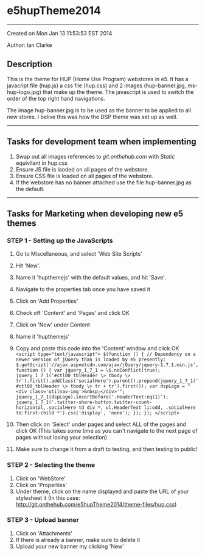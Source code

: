 # e5hupTheme2014
-----
Created on Mon Jan 13 11:53:53 EST 2014

Author: Ian Clarke
 
## Description
This is the theme for HUP (Home Use Program) webstores in e5. It has a javacript file (hup.js) a css file (hup.css) and 2 images (hup-banner.jpg, ms-hup-logo.jpg) that make up the theme. The javascript is used to switch the order of the top right hand navigations.

The image hup-banner.jpg is to be used as the banner to be applied to all new stores. I belive this was how the DSP theme was set up as well.


-----

## Tasks for development team when implementing

1. Swap out all images references to *git.onthehub.com* with *Static* equivilant in hup.css
2. Ensure JS file is laoded on all pages of the webstore.
3. Ensure CSS file is loaded on all pages of the webstore.
4. If the webstore has no banner attached use the file hup-banner.jpg as the default.

----- 

## Tasks for Marketing when developing new e5 themes

### STEP 1 - Setting up the JavaScripts
1. Go to Miscellaneous, and select 'Web Site Scripts'
2. Hit 'New'.
3. Name it 'hupthemejs' with the default values, and hit 'Save'.
4. Navigate to the properties tab once you have saved it 
5. Click on 'Add Properties' 
6. Check off 'Content' and 'Pages' and click OK
7. Click on 'New' under Content
8. Name it 'hupthemejs' 
9. Copy and paste this code into the 'Content' window and
click OK
`<script type="text/javascript"> $(function () { // Dependency on a newer version
of jQuery than is loaded by e5 presently:
$.getScript('//ajax.aspnetcdn.com/ajax/jQuery/jquery-1.7.1.min.js', function ()
{ var jquery_1_7_1 = \$.noConflict(true); jquery_1_7_1('#ctl00_tblHeader \>
tbody \>
tr').first().addClass('socialHere').parent().prepend(jquery_1_7_1('#ctl00_tblHeader
\> tbody \> tr + tr').first()); var dspLogo = "<div
class='utilnav-img'>&nbsp;</div>'";
jquery_1_7_1(dspLogo).insertBefore('.HeaderText:eq(1)');
jquery_1_7_1('.twitter-share-button.twitter-count-horizontal,.socialHere td div
*, ul.HeaderText li:odd, .socialHere td:first-child *').css('display', 'none');
}); }); </script>`


10. Then click on 'Select' under pages and select ALL of the pages and click OK
    (This takes some time as you can't navigate to the next page of pages
    without losing your selection)
11. Make sure to change it from a draft to
    testing, and then testing to public!

### STEP 2 - Selecting the theme 
1. Click on 'WebStore'
2. Click on 'Properties'
3. Under theme, click on the name displayed
and paste the URL of your stylesheet it  	(In this case:
http://git.onthehub.com/e5hupTheme2014/theme-files/hup.css)



### STEP 3 - Upload banner ###
1. Click on 'Attachments'
2. If there is already a banner, make sure to delete it
3. Upload your new banner my clicking 'New'